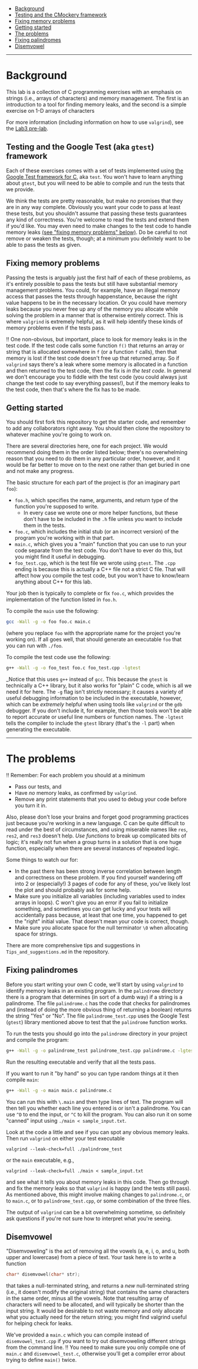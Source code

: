 * [Background](#background)
 * [Testing and the CMockery framework](#testing-and-the-cmockery-framework)
 * [Fixing memory problems](#fixing-memory-problems)
 * [Getting started](#getting-started)
* [The problems](#the-problems)
 * [Fixing palindromes](#fixing-palindromes)
 * [Disemvowel](#disemvowel)

---

# Background

This lab is a collection of C programming exercises with an
emphasis on strings (i.e., arrays of characters) and memory management. 
The first is an introduction to a tool for finding memory leaks, and 
the second is a simple exercise on 1-D arrays of characters

For more information (including information on how to use ```valgrind```), see
the [Lab3 pre-lab](https://github.com/UMM-CSci-Systems/C-programming-pre-lab).

## Testing and the Google Test (aka `gtest`) framework

Each of these exercises comes with a set of tests implemented using [the
Google Test framework for C](https://github.com/google/googletest), aka 
`test`. You won't have to learn anything about `gtest`, but you
will need to be able to compile and run the tests that we provide.

We think the tests are pretty reasonable, but make *no* promises that
they are in any way complete. Obviously you want your code to pass at
least these tests, but you shouldn't assume that passing these tests
guarantees any kind of correctness. You're welcome to read the tests 
and extend them if you'd like. You may even need to make changes to the
test code to handle memory leaks 
[(see "fixing memory problems" below)](#fixing-memory-problems).
Do be careful to not remove or weaken the tests, though; at a minimum 
you definitely want to be able to pass the tests as given.

## Fixing memory problems

Passing the tests is arguably just the first half of each of these problems,
as it's entirely possible to pass the tests but still have substantial memory
management problems. You could, for example, have an illegal memory access
that passes the tests through happenstance, because the right value happens
to be in the necessary location. Or you could have memory leaks because you
never free up any of the memory you allocate while solving the problem in a
manner that is otherwise entirely correct. This is where `valgrind` is 
extremely helpful, as it will help identify these kinds of memory problems 
even if the tests pass. 

:bangbang: One non-obvious, but important, place to look for memory leaks is 
in the test code. If the test code calls some function `f()` that returns an
array or string that is allocated somewhere in `f` (or a function `f` calls),
then that memory is lost if the test code doesn't free up that returned array.
So if `valgrind` says there's a leak where some memory is allocated in a function and then returned to the test code, then the fix is 
_in the test code_. In general we don't encourage you to fiddle with the 
test code (you could always just change the test code to say everything 
passes!), but if the memory leaks to the test code, then that's where the 
fix has to be made.

## Getting started

You should first fork this repository to get the
starter code, and remember to add any collaborators right away. You should
then clone the repository to whatever machine you're going to work on.

There are several directories here, one for each project. 
We would recommend doing them in the order listed below; there's no 
overwhelming reason that you need to do them in any particular order, 
however, and it would be far better to move on to the
next one rather than get buried in one and not make any progress.

The basic structure for each part of the project is (for an imaginary 
part `foo`):

-   `foo.h`, which specifies the name, arguments, and return
    type of the function you're supposed to write.
    -   In every case we wrote one or more helper functions, but these
        don't have to be included in the `.h` file unless you
        want to include them in the tests.
-   `foo.c`, which includes the initial stub (or an incorrect version)
    of the program you're working with in that part.
-   `main.c`, which gives you a "main" function that you can use to
    run your code separate from the test code. You don't have to ever
    do this, but you might find it useful in debugging.
-   `foo_test.cpp`, which is the test file we wrote using `gtest`. The
    `.cpp` ending is because this is actually a C++ file not a strict
    C file. That will affect how you compile the test code, but you
    won't have to know/learn anything about C++ for this lab.

Your job then is typically to complete or fix `foo.c`, which provides
the implementation of the function listed in `foo.h`.

To compile the `main` use the following:

```bash
gcc -Wall -g -o foo foo.c main.c
```

(where you replace `foo` with the appropriate name for the project 
you're working on). If all goes well, that should generate an executable 
`foo` that you can run with `./foo`.

To compile the test code use the following:

```bash 
g++ -Wall -g -o foo_test foo.c foo_test.cpp -lgtest 
```

_Notice that this uses `g++` instead of `gcc`. This because the `gtest`
is technically a C++ library, but it also works for "plain" C code, which
is all we need it for here. The `-g` flag isn't strictly necessary; it 
causes a variety of useful debugging information to be included in 
the executable, however, which can be *extremely* helpful when using 
tools like `valgrind` or the `gdb` debugger. If you don't include it, 
for example, then those tools won't be able to report accurate or useful 
line numbers or function names. The `-lgtest` tells the compiler to include
the `gtest` library (that's the `-l` part) when generating the executable. 

---

# The problems

:bangbang: Remember: For each problem you should at a minimum

* Pass our tests, and 
* Have _no_ memory leaks, as confirmed by `valgrind`.
* Remove any print statements that you used to debug your code before you turn it in.

Also, please don't lose your brains and forget good programming practices just because you're working in a new language. C can be quite difficult to read under the best of circumstances, and using miserable names like `res`, `res2`, and `res3` doesn't help. *Use functions* to break up complicated bits of logic; it's really not fun when a group turns in a solution that is one huge function, especially when there are several instances of repeated logic.

Some things to watch our for:

* In the past there has been strong inverse correlation between length
and correctness on these problem. If you find yourself wandering off into 2
or (especially!) 3 pages of code for any of these, you've likely lost the plot
and should probably ask for some help.
* Make sure you initialize all variables (including variables used to index arrays in loops). C won't give you an error if you fail to initialize something, and sometimes you can get lucky and your tests will accidentally pass because, at least that one time, you happened to get the "right" initial value. That doesn't mean your code is correct, though.
* Make sure you allocate space for the null terminator `\0` when allocating space for strings.

There are more comprehensive tips and suggestions in `Tips_and_suggestions.md` in the repository.

## Fixing palindromes

Before you start writing your own C code, we'll start by using `valgrind`
to identify memory leaks in an existing program. In the
`palindrome` directory there is a program that
determines (in sort of a dumb way) if a string is a palindrome. The file
`palindrome.c` has the code that checks for palindromes and (instead of
doing the more obvious thing of returning a boolean) returns the string
"Yes" or "No". The file `palindrome_test.cpp` uses the Google Test 
(`gtest`) library
mentioned above to test that the `palindrome` function works. 

To run the tests you should
go into the `palindrome` directory in your project and compile the
program: 

```bash
g++ -Wall -g -o palindrome_test palindrome_test.cpp palindrome.c -lgtest
```

Run the resulting executable and
verify that all the tests pass.

If you want to run it "by hand" so you can type random things at it
then compile `main`:

```bash
g++ -Wall -g -o main main.c palindrome.c
```

You can run this with `\.main` and then type lines of text. The program will
then tell you whether each line you entered is or isn't a palindrome. You can
use `^D` to end the input, or `^C` to kill the program. You can also run it
on some "canned" input using `./main < sample_input.txt`.

Look at the code a little and see if you can spot any obvious memory
leaks. Then run `valgrind` on either your test executable

```
valgrind --leak-check=full ./palindrome_test
```

or the `main` executable, e.g.,

```
valgrind --leak-check=full ./main < sample_input.txt 
```

and see what it tells you
about memory leaks in this code. Then go through and fix the memory
leaks so that `valgrind` is happy (and the tests still pass). As mentioned
above, this might involve making changes to `palindrome.c`, or to `main.c`,
or to `palindrome_test.cpp`, or some combination of the three files.

The output of `valgrind` can be a bit overwhelming sometime, so definitely
ask questions if you're not sure how to interpret what you're seeing.

## Disemvowel

"Disemvoweling" is the act of removing all the vowels (a, e, i, o, and
u, both upper and lowercase) from a piece of text. Your task here is to
write a function
```C
char* disemvowel(char* str);
```
that takes a null-terminated string, and returns a _new_ null-terminated
string (i.e., it doesn't modify the original string) that contains the same
characters in the same order, minus all the vowels. Note that resulting
array of characters will need to be allocated, and will typically be
shorter than the input string. It would be desirable to not waste memory
and only allocate what you actually need for the return string; you
might find valgrind useful for helping check for leaks.

We've provided a `main.c` which you can compile instead of
`disemvowel_test.cpp` if you want to try out disemvoweling different
strings from the command line. :bangbang: You
need to make sure you only compile one of `main.c` and
`disemvowel_test.c`, otherwise you'll get a compiler error about trying to define `main()` twice.
